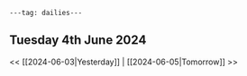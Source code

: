 ```
---tag: dailies---
```

## Tuesday 4th June 2024


<< [[2024-06-03|Yesterday]] | [[2024-06-05|Tomorrow]] >>




